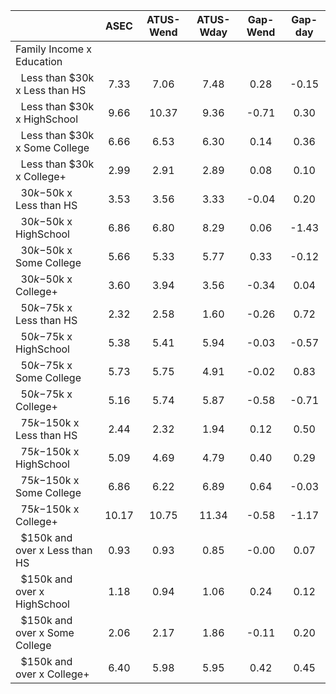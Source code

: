 
|                      |         ASEC |    ATUS-Wend |    ATUS-Wday |     Gap-Wend |      Gap-day |
| -------------------- | :----------: | :----------: | :----------: | :----------: | :----------: |
| Family Income x Education |              |              |              |              |              |
| &nbsp;&nbsp;Less than $30k x Less than HS |         7.33 |         7.06 |         7.48 |         0.28 |        -0.15 |
| &nbsp;&nbsp;Less than $30k x HighSchool |         9.66 |        10.37 |         9.36 |        -0.71 |         0.30 |
| &nbsp;&nbsp;Less than $30k x Some College |         6.66 |         6.53 |         6.30 |         0.14 |         0.36 |
| &nbsp;&nbsp;Less than $30k x College+ |         2.99 |         2.91 |         2.89 |         0.08 |         0.10 |
| &nbsp;&nbsp;$30k-$50k x Less than HS |         3.53 |         3.56 |         3.33 |        -0.04 |         0.20 |
| &nbsp;&nbsp;$30k-$50k x HighSchool |         6.86 |         6.80 |         8.29 |         0.06 |        -1.43 |
| &nbsp;&nbsp;$30k-$50k x Some College |         5.66 |         5.33 |         5.77 |         0.33 |        -0.12 |
| &nbsp;&nbsp;$30k-$50k x College+ |         3.60 |         3.94 |         3.56 |        -0.34 |         0.04 |
| &nbsp;&nbsp;$50k-$75k x Less than HS |         2.32 |         2.58 |         1.60 |        -0.26 |         0.72 |
| &nbsp;&nbsp;$50k-$75k x HighSchool |         5.38 |         5.41 |         5.94 |        -0.03 |        -0.57 |
| &nbsp;&nbsp;$50k-$75k x Some College |         5.73 |         5.75 |         4.91 |        -0.02 |         0.83 |
| &nbsp;&nbsp;$50k-$75k x College+ |         5.16 |         5.74 |         5.87 |        -0.58 |        -0.71 |
| &nbsp;&nbsp;$75k-$150k x Less than HS |         2.44 |         2.32 |         1.94 |         0.12 |         0.50 |
| &nbsp;&nbsp;$75k-$150k x HighSchool |         5.09 |         4.69 |         4.79 |         0.40 |         0.29 |
| &nbsp;&nbsp;$75k-$150k x Some College |         6.86 |         6.22 |         6.89 |         0.64 |        -0.03 |
| &nbsp;&nbsp;$75k-$150k x College+ |        10.17 |        10.75 |        11.34 |        -0.58 |        -1.17 |
| &nbsp;&nbsp;$150k and over x Less than HS |         0.93 |         0.93 |         0.85 |        -0.00 |         0.07 |
| &nbsp;&nbsp;$150k and over x HighSchool |         1.18 |         0.94 |         1.06 |         0.24 |         0.12 |
| &nbsp;&nbsp;$150k and over x Some College |         2.06 |         2.17 |         1.86 |        -0.11 |         0.20 |
| &nbsp;&nbsp;$150k and over x College+ |         6.40 |         5.98 |         5.95 |         0.42 |         0.45 |

